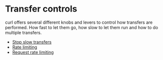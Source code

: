 # Transfer controls

curl offers several different knobs and levers to control how transfers are
performed. How fast to let them go, how slow to let them run and how to do
multiple transfers.

 * [Stop slow transfers](tooslow.md)
 * [Rate limiting](rate-limiting.md)
 * [Request rate limiting](request-rate.md)
